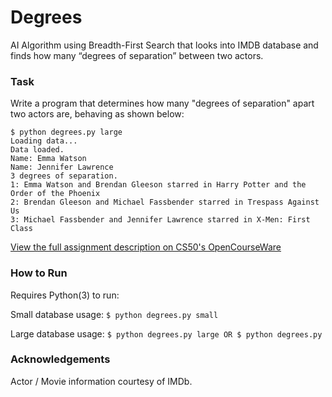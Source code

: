 # Degrees
AI Algorithm using Breadth-First Search that looks into IMDB database and finds how many “degrees of separation” between two actors.

### Task
Write a program that determines how many "degrees of separation" apart two actors are, behaving as shown below:
```
$ python degrees.py large
Loading data...
Data loaded.
Name: Emma Watson
Name: Jennifer Lawrence
3 degrees of separation.
1: Emma Watson and Brendan Gleeson starred in Harry Potter and the Order of the Phoenix
2: Brendan Gleeson and Michael Fassbender starred in Trespass Against Us
3: Michael Fassbender and Jennifer Lawrence starred in X-Men: First Class
```
[View the full assignment description on CS50's OpenCourseWare](https://cs50.harvard.edu/ai/2020/projects/0/degrees/)

### How to Run
Requires Python(3) to run:

Small database usage:
`$ python degrees.py small`

Large database usage:
`$ python degrees.py large OR $ python degrees.py`

### Acknowledgements
Actor / Movie information courtesy of IMDb.
